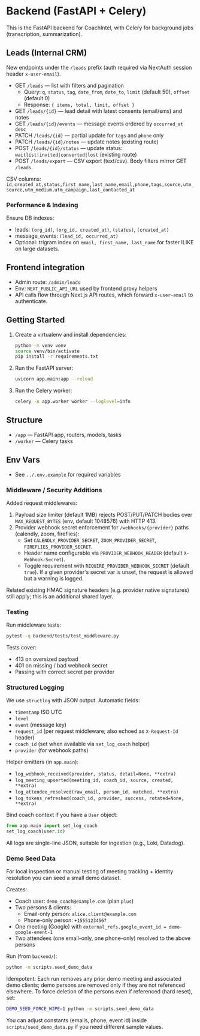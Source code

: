 # Backend (FastAPI + Celery)

This is the FastAPI backend for CoachIntel, with Celery for background jobs (transcription, summarization).

## Leads (Internal CRM)
New endpoints under the `/leads` prefix (auth required via NextAuth session header `x-user-email`).

- GET `/leads` — list with filters and pagination
  - Query: `q`, `status`, `tag`, `date_from`, `date_to`, `limit` (default 50), `offset` (default 0)
  - Response: `{ items, total, limit, offset }`
- GET `/leads/{id}` — lead detail with latest consents (email/sms) and notes
- GET `/leads/{id}/events` — message events ordered by `occurred_at desc`
- PATCH `/leads/{id}` — partial update for `tags` and `phone` only
- PATCH `/leads/{id}/notes` — update notes (existing route)
- POST `/leads/{id}/status` — update status: `waitlist|invited|converted|lost` (existing route)
- POST `/leads/export` — CSV export (text/csv). Body filters mirror GET `/leads`.

CSV columns: `id,created_at,status,first_name,last_name,email,phone,tags,source,utm_source,utm_medium,utm_campaign,last_contacted_at`

### Performance & Indexing
Ensure DB indexes:
- leads: `(org_id)`, `(org_id, created_at)`, `(status)`, `(created_at)`
- message_events: `(lead_id, occurred_at)`
- Optional: trigram index on `email, first_name, last_name` for faster ILIKE on large datasets.

## Frontend integration
- Admin route: `/admin/leads`
- Env: `NEXT_PUBLIC_API_URL` used by frontend proxy helpers
- API calls flow through Next.js API routes, which forward `x-user-email` to authenticate.

## Getting Started

1. Create a virtualenv and install dependencies:
   ```sh
   python -m venv venv
   source venv/bin/activate
   pip install -r requirements.txt
   ```
2. Run the FastAPI server:
   ```sh
   uvicorn app.main:app --reload
   ```
3. Run the Celery worker:
   ```sh
   celery -A app.worker worker --loglevel=info
   ```

## Structure
- `/app` — FastAPI app, routers, models, tasks
- `/worker` — Celery tasks

## Env Vars
- See `../.env.example` for required variables

### Middleware / Security Additions

Added request middlewares:

1. Payload size limiter (default 1MB) rejects POST/PUT/PATCH bodies over `MAX_REQUEST_BYTES` (env, default 1048576) with HTTP 413.
2. Provider webhook secret enforcement for `/webhooks/{provider}` paths (calendly, zoom, fireflies):
   - Set `CALENDLY_PROVIDER_SECRET`, `ZOOM_PROVIDER_SECRET`, `FIREFLIES_PROVIDER_SECRET`.
   - Header name configurable via `PROVIDER_WEBHOOK_HEADER` (default `X-Webhook-Secret`).
   - Toggle requirement with `REQUIRE_PROVIDER_WEBHOOK_SECRET` (default `true`). If a given provider's secret var is unset, the request is allowed but a warning is logged.

Related existing HMAC signature headers (e.g. provider native signatures) still apply; this is an additional shared layer.

### Testing

Run middleware tests:
```sh
pytest -q backend/tests/test_middleware.py
```
Tests cover:
- 413 on oversized payload
- 401 on missing / bad webhook secret
- Passing with correct secret per provider
 
### Structured Logging

We use `structlog` with JSON output. Automatic fields:
- `timestamp` ISO UTC
- `level`
- `event` (message key)
- `request_id` (per request middleware; also echoed as `X-Request-Id` header)
- `coach_id` (set when available via `set_log_coach` helper)
- `provider` (for webhook paths)

Helper emitters (in `app.main`):
- `log_webhook_received(provider, status, detail=None, **extra)`
- `log_meeting_upserted(meeting_id, coach_id, source, created, **extra)`
- `log_attendee_resolved(raw_email, person_id, matched, **extra)`
- `log_tokens_refreshed(coach_id, provider, success, rotated=None, **extra)`

Bind coach context if you have a `User` object:
```python
from app.main import set_log_coach
set_log_coach(user.id)
```
All logs are single-line JSON, suitable for ingestion (e.g., Loki, Datadog).
 
### Demo Seed Data

For local inspection or manual testing of meeting tracking + identity resolution you can seed a small demo dataset.

Creates:
- Coach user: `demo_coach@example.com` (plan `plus`)
- Two persons & clients:
   - Email-only person: `alice.client@example.com`
   - Phone-only person: `+15551234567`
- One meeting (Google) with `external_refs.google_event_id = demo-google-event-1`
- Two attendees (one email-only, one phone-only) resolved to the above persons

Run (from `backend/`):
```sh
python -m scripts.seed_demo_data
```

Idempotent: Each run removes any prior demo meeting and associated demo clients; demo persons are removed only if they are not referenced elsewhere. To force deletion of the persons even if referenced (hard reset), set:
```sh
DEMO_SEED_FORCE_WIPE=1 python -m scripts.seed_demo_data
```

You can adjust constants (emails, phone, event id) inside `scripts/seed_demo_data.py` if you need different sample values.

